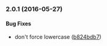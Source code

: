 <a name="2.0.1"></a>
### 2.0.1 (2016-05-27)


#### Bug Fixes

* don't force lowercase ([b824bdb7](https://github.com/jameswomack/search-bar-component/commit/b824bdb7))


